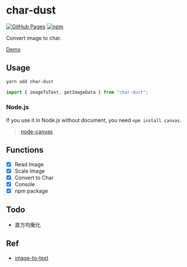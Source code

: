 # char-dust

[![GitHub Pages](https://github.com/YunYouJun/char-dust/actions/workflows/gh-pages.yml/badge.svg)](https://github.com/YunYouJun/char-dust/actions/workflows/gh-pages.yml)
[![npm](https://img.shields.io/npm/v/char-dust)](http://npmjs.com/package/char-dust)

Convert image to char.

[Demo](https://yunyoujun.github.io/char-dust/)

## Usage

```sh
yarn add char-dust
```

```ts
import { imageToText, getImageData } from "char-dust";
```

### Node.js

If you use it in Node.js without document, you need `npm install canvas`.

> [node-canvas](https://github.com/Automattic/node-canvas)

## Functions

- [x] Read Image
- [x] Scale Image
- [x] Convert to Char
- [x] Console
- [x] npm package

## Todo

- 直方均衡化

## Ref

- [image-to-text](https://github.com/kainstar/image-to-text)
